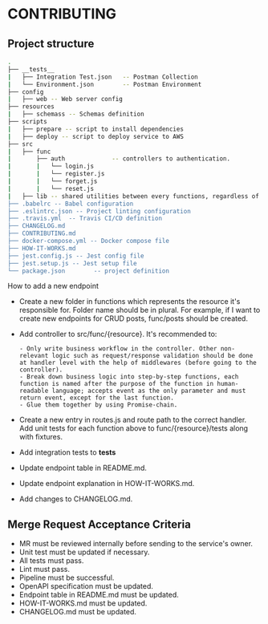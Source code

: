 # CONTRIBUTING


## Project structure

```bash
.
├── __tests__
|   ├── Integration Test.json   -- Postman Collection
|   └── Environment.json        -- Postman Environment
├── config
|   ├── web -- Web server config
├── resources
|   ├── schemass -- Schemas definition
├── scripts
|   ├── prepare -- script to install dependencies
|   ├── deploy -- script to deploy service to AWS
├── src
|   ├── func
|       ├── auth             -- controllers to authentication.
|       |   └── login.js
|       |   └── register.js
|       |   └── forget.js
|       |   └── reset.js
|   ├── lib -- shared utilities between every functions, regardless of the resource it's in charge of.
├── .babelrc -- Babel configuration
├── .eslintrc.json -- Project linting configuration
├── .travis.yml  -- Travis CI/CD definition
├── CHANGELOG.md
├── CONTRIBUTING.md
├── docker-compose.yml -- Docker compose file
├── HOW-IT-WORKS.md
├── jest.config.js -- Jest config file
├── jest.setup.js -- Jest setup file
└── package.json        -- project definition

```

How to add a new endpoint

- Create a new folder in functions which represents the resource it's responsible for. Folder name should be in plural. For example, if I want to create new endpoints for CRUD posts, func/posts should be created.
- Add controller to src/func/{resource}. It's recommended to:

      - Only write business workflow in the controller. Other non-relevant logic such as request/response validation should be done at handler level with the help of middlewares (before going to the controller).
      - Break down business logic into step-by-step functions, each function is named after the purpose of the function in human-readable language; accepts event as the only parameter and must return event, except for the last function.
      - Glue them together by using Promise-chain.

- Create a new entry in routes.js and route path to the correct handler.
Add unit tests for each function above to func/{resource}/tests along with fixtures.
- Add integration tests to __tests__
- Update endpoint table in README.md.
- Update endpoint explanation in HOW-IT-WORKS.md.
- Add changes to CHANGELOG.md.


## Merge Request Acceptance Criteria

- MR must be reviewed internally before sending to the service's owner.
- Unit test must be updated if necessary.
- All tests must pass.
- Lint must pass.
- Pipeline must be successful.
- OpenAPI specification must be updated.
- Endpoint table in README.md must be updated.
- HOW-IT-WORKS.md must be updated.
- CHANGELOG.md must be updated.
